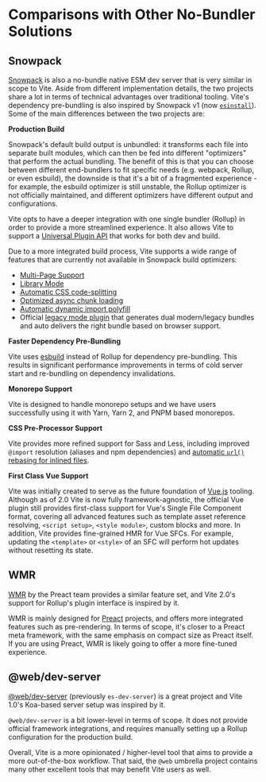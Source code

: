 # Comparisons with Other No-Bundler Solutions

## Snowpack

[Snowpack](https://www.snowpack.dev/) is also a no-bundle native ESM dev server that is very similar in scope to Vite. Aside from different implementation details, the two projects share a lot in terms of technical advantages over traditional tooling. Vite's dependency pre-bundling is also inspired by Snowpack v1 (now [`esinstall`](https://github.com/snowpackjs/snowpack/tree/main/esinstall)). Some of the main differences between the two projects are:

**Production Build**

Snowpack's default build output is unbundled: it transforms each file into separate built modules, which can then be fed into different "optimizers" that perform the actual bundling. The benefit of this is that you can choose between different end-bundlers to fit specific needs (e.g. webpack, Rollup, or even esbuild), the downside is that it's a bit of a fragmented experience - for example, the esbuild optimizer is still unstable, the Rollup optimizer is not officially maintained, and different optimizers have different output and configurations.

Vite opts to have a deeper integration with one single bundler (Rollup) in order to provide a more streamlined experience. It also allows Vite to support a [Universal Plugin API](./api-plugin) that works for both dev and build.

Due to a more integrated build process, Vite supports a wide range of features that are currently not available in Snowpack build optimizers:

- [Multi-Page Support](./build#multi-page-app)
- [Library Mode](./build#library-mode)
- [Automatic CSS code-splitting](./features#css-code-splitting)
- [Optimized async chunk loading](./features#async-chunk-loading-optimization)
- [Automatic dynamic import polyfill](./features#dynamic-import-polyfill)
- Official [legacy mode plugin](https://github.com/vitejs/vite/tree/main/packages/plugin-legacy) that generates dual modern/legacy bundles and auto delivers the right bundle based on browser support.

**Faster Dependency Pre-Bundling**

Vite uses [esbuild](https://esbuild.github.io/) instead of Rollup for dependency pre-bundling. This results in significant performance improvements in terms of cold server start and re-bundling on dependency invalidations.

**Monorepo Support**

Vite is designed to handle monorepo setups and we have users successfully using it with Yarn, Yarn 2, and PNPM based monorepos.

**CSS Pre-Processor Support**

Vite provides more refined support for Sass and Less, including improved `@import` resolution (aliases and npm dependencies) and [automatic `url()` rebasing for inlined files](./features#import-inlining-and-rebasing).

**First Class Vue Support**

Vite was initially created to serve as the future foundation of [Vue.js](https://vuejs.org/) tooling. Although as of 2.0 Vite is now fully framework-agnostic, the official Vue plugin still provides first-class support for Vue's Single File Component format, covering all advanced features such as template asset reference resolving, `<script setup>`, `<style module>`, custom blocks and more. In addition, Vite provides fine-grained HMR for Vue SFCs. For example, updating the `<template>` or `<style>` of an SFC will perform hot updates without resetting its state.

## WMR

[WMR](https://github.com/preactjs/wmr) by the Preact team provides a similar feature set, and Vite 2.0's support for Rollup's plugin interface is inspired by it.

WMR is mainly designed for [Preact](https://preactjs.com/) projects, and offers more integrated features such as pre-rendering. In terms of scope, it's closer to a Preact meta framework, with the same emphasis on compact size as Preact itself. If you are using Preact, WMR is likely going to offer a more fine-tuned experience.

## @web/dev-server

[@web/dev-server](https://modern-web.dev/docs/dev-server/overview/) (previously `es-dev-server`) is a great project and Vite 1.0's Koa-based server setup was inspired by it.

`@web/dev-server` is a bit lower-level in terms of scope. It does not provide official framework integrations, and requires manually setting up a Rollup configuration for the production build.

Overall, Vite is a more opinionated / higher-level tool that aims to provide a more out-of-the-box workflow. That said, the `@web` umbrella project contains many other excellent tools that may benefit Vite users as well.
